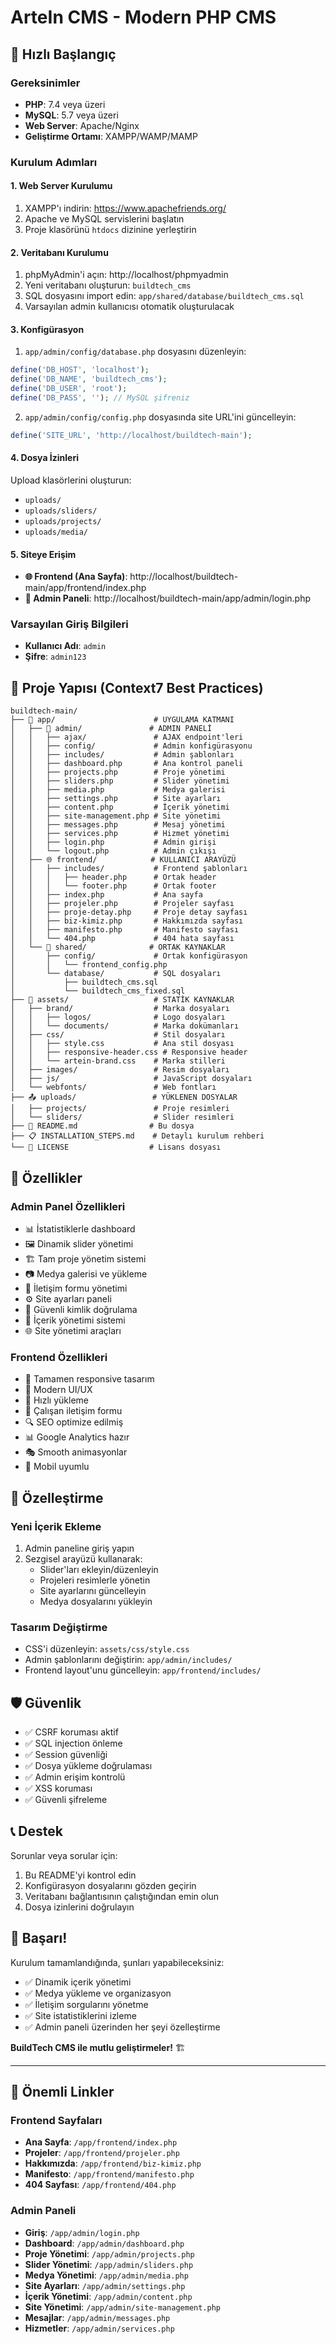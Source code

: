 # ArteIn CMS - Modern PHP CMS

## 🚀 Hızlı Başlangıç

### Gereksinimler
- **PHP**: 7.4 veya üzeri
- **MySQL**: 5.7 veya üzeri  
- **Web Server**: Apache/Nginx
- **Geliştirme Ortamı**: XAMPP/WAMP/MAMP

### Kurulum Adımları

#### 1. Web Server Kurulumu
1. XAMPP'ı indirin: https://www.apachefriends.org/
2. Apache ve MySQL servislerini başlatın
3. Proje klasörünü `htdocs` dizinine yerleştirin

#### 2. Veritabanı Kurulumu
1. phpMyAdmin'i açın: http://localhost/phpmyadmin
2. Yeni veritabanı oluşturun: `buildtech_cms`
3. SQL dosyasını import edin: `app/shared/database/buildtech_cms.sql`
4. Varsayılan admin kullanıcısı otomatik oluşturulacak

#### 3. Konfigürasyon
1. `app/admin/config/database.php` dosyasını düzenleyin:
```php
define('DB_HOST', 'localhost');
define('DB_NAME', 'buildtech_cms');
define('DB_USER', 'root');
define('DB_PASS', ''); // MySQL şifreniz
```

2. `app/admin/config/config.php` dosyasında site URL'ini güncelleyin:
```php
define('SITE_URL', 'http://localhost/buildtech-main');
```

#### 4. Dosya İzinleri
Upload klasörlerini oluşturun:
- `uploads/`
- `uploads/sliders/`
- `uploads/projects/`
- `uploads/media/`

#### 5. Siteye Erişim
- **🌐 Frontend (Ana Sayfa)**: http://localhost/buildtech-main/app/frontend/index.php
- **🔧 Admin Paneli**: http://localhost/buildtech-main/app/admin/login.php

### Varsayılan Giriş Bilgileri
- **Kullanıcı Adı**: `admin`
- **Şifre**: `admin123`

## 📁 Proje Yapısı (Context7 Best Practices)

```
buildtech-main/
├── 🎯 app/                      # UYGULAMA KATMANI
│   ├── 🔧 admin/               # ADMIN PANELİ
│   │   ├── ajax/               # AJAX endpoint'leri
│   │   ├── config/             # Admin konfigürasyonu
│   │   ├── includes/           # Admin şablonları
│   │   ├── dashboard.php       # Ana kontrol paneli
│   │   ├── projects.php        # Proje yönetimi
│   │   ├── sliders.php         # Slider yönetimi
│   │   ├── media.php           # Medya galerisi
│   │   ├── settings.php        # Site ayarları
│   │   ├── content.php         # İçerik yönetimi
│   │   ├── site-management.php # Site yönetimi
│   │   ├── messages.php        # Mesaj yönetimi
│   │   ├── services.php        # Hizmet yönetimi
│   │   ├── login.php           # Admin girişi
│   │   └── logout.php          # Admin çıkışı
│   ├── 🌐 frontend/            # KULLANICI ARAYÜZÜ
│   │   ├── includes/           # Frontend şablonları
│   │   │   ├── header.php      # Ortak header
│   │   │   └── footer.php      # Ortak footer
│   │   ├── index.php           # Ana sayfa
│   │   ├── projeler.php        # Projeler sayfası
│   │   ├── proje-detay.php     # Proje detay sayfası
│   │   ├── biz-kimiz.php       # Hakkımızda sayfası
│   │   ├── manifesto.php       # Manifesto sayfası
│   │   └── 404.php             # 404 hata sayfası
│   └── 🤝 shared/              # ORTAK KAYNAKLAR
│       ├── config/             # Ortak konfigürasyon
│       │   └── frontend_config.php
│       └── database/           # SQL dosyaları
│           ├── buildtech_cms.sql
│           └── buildtech_cms_fixed.sql
├── 🎨 assets/                   # STATİK KAYNAKLAR
│   ├── brand/                  # Marka dosyaları
│   │   ├── logos/              # Logo dosyaları
│   │   └── documents/          # Marka dokümanları
│   ├── css/                    # Stil dosyaları
│   │   ├── style.css           # Ana stil dosyası
│   │   ├── responsive-header.css # Responsive header
│   │   └── artein-brand.css    # Marka stilleri
│   ├── images/                 # Resim dosyaları
│   ├── js/                     # JavaScript dosyaları
│   └── webfonts/               # Web fontları
├── 📤 uploads/                 # YÜKLENEN DOSYALAR
│   ├── projects/               # Proje resimleri
│   └── sliders/                # Slider resimleri
├── 📄 README.md                # Bu dosya
├── 📋 INSTALLATION_STEPS.md    # Detaylı kurulum rehberi
└── 📜 LICENSE                  # Lisans dosyası
```

## 🎯 Özellikler

### Admin Panel Özellikleri
- 📊 İstatistiklerle dashboard
- 🖼️ Dinamik slider yönetimi
- 🏗️ Tam proje yönetim sistemi
- 📷 Medya galerisi ve yükleme
- 💌 İletişim formu yönetimi
- ⚙️ Site ayarları paneli
- 🔐 Güvenli kimlik doğrulama
- 📝 İçerik yönetimi sistemi
- 🌐 Site yönetimi araçları

### Frontend Özellikleri
- 📱 Tamamen responsive tasarım
- 🎨 Modern UI/UX
- 🚀 Hızlı yükleme
- 📧 Çalışan iletişim formu
- 🔍 SEO optimize edilmiş
- 📊 Google Analytics hazır
- 🎭 Smooth animasyonlar
- 📱 Mobil uyumlu

## 🔧 Özelleştirme

### Yeni İçerik Ekleme
1. Admin paneline giriş yapın
2. Sezgisel arayüzü kullanarak:
   - Slider'ları ekleyin/düzenleyin
   - Projeleri resimlerle yönetin
   - Site ayarlarını güncelleyin
   - Medya dosyalarını yükleyin

### Tasarım Değiştirme
- CSS'i düzenleyin: `assets/css/style.css`
- Admin şablonlarını değiştirin: `app/admin/includes/`
- Frontend layout'unu güncelleyin: `app/frontend/includes/`

## 🛡️ Güvenlik

- ✅ CSRF koruması aktif
- ✅ SQL injection önleme
- ✅ Session güvenliği
- ✅ Dosya yükleme doğrulaması
- ✅ Admin erişim kontrolü
- ✅ XSS koruması
- ✅ Güvenli şifreleme

## 📞 Destek

Sorunlar veya sorular için:
1. Bu README'yi kontrol edin
2. Konfigürasyon dosyalarını gözden geçirin
3. Veritabanı bağlantısının çalıştığından emin olun
4. Dosya izinlerini doğrulayın

## 🎉 Başarı!

Kurulum tamamlandığında, şunları yapabileceksiniz:
- ✅ Dinamik içerik yönetimi
- ✅ Medya yükleme ve organizasyon
- ✅ İletişim sorgularını yönetme
- ✅ Site istatistiklerini izleme
- ✅ Admin paneli üzerinden her şeyi özelleştirme

**BuildTech CMS ile mutlu geliştirmeler!** 🏗️

---

## 🔗 Önemli Linkler

### Frontend Sayfaları
- **Ana Sayfa**: `/app/frontend/index.php`
- **Projeler**: `/app/frontend/projeler.php`
- **Hakkımızda**: `/app/frontend/biz-kimiz.php`
- **Manifesto**: `/app/frontend/manifesto.php`
- **404 Sayfası**: `/app/frontend/404.php`

### Admin Paneli
- **Giriş**: `/app/admin/login.php`
- **Dashboard**: `/app/admin/dashboard.php`
- **Proje Yönetimi**: `/app/admin/projects.php`
- **Slider Yönetimi**: `/app/admin/sliders.php`
- **Medya Yönetimi**: `/app/admin/media.php`
- **Site Ayarları**: `/app/admin/settings.php`
- **İçerik Yönetimi**: `/app/admin/content.php`
- **Site Yönetimi**: `/app/admin/site-management.php`
- **Mesajlar**: `/app/admin/messages.php`
- **Hizmetler**: `/app/admin/services.php`
